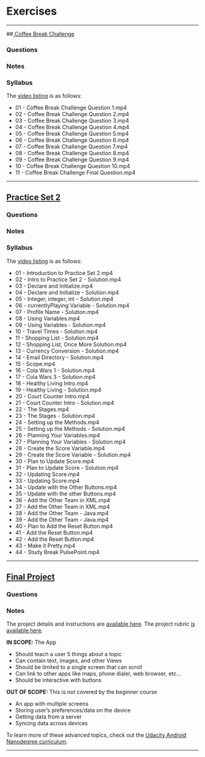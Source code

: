 # Exercises




---


##[ Coffee Break Challenge](https://www.udacity.com/course/viewer#!/c-ud837/l-4360018544)

### Questions

### Notes

### Syllabus

The [video listing](https://www.udacity.com/course/progress#!/c-ud837) is as follows:
* 01 - Coffee Break Challenge Question 1.mp4
* 02 - Coffee Break Challenge Question 2.mp4
* 03 - Coffee Break Challenge Question 3.mp4
* 04 - Coffee Break Challenge Question 4.mp4
* 05 - Coffee Break Challenge Question 5.mp4
* 06 - Coffee Break Challenge Question 6.mp4
* 07 - Coffee Break Challenge Question 7.mp4
* 08 - Coffee Break Challenge Question 8.mp4
* 09 - Coffee Break Challenge Question 9.mp4
* 10 - Coffee Break Challenge Question 10.mp4
* 11 - Coffee Break Challenge Final Question.mp4
---


## [Practice Set 2](https://www.udacity.com/course/viewer#!/c-ud837/l-4036438656)

### Questions

### Notes

### Syllabus

The [video listing](https://www.udacity.com/course/progress#!/c-ud837) is as follows:

* 01 - Introduction to Practice Set 2.mp4
* 02 - Intro to Practice Set 2 - Solution.mp4
* 03 - Declare and Initialize.mp4
* 04 - Declare and Initialize - Solution.mp4
* 05 - Integer, integer, int - Solution.mp4
* 06 - currentlyPlaying Variable - Solution.mp4
* 07 - Profile Name - Solution.mp4
* 08 - Using Variables.mp4
* 09 - Using Variables - Solution.mp4
* 10 - Travel Times - Solution.mp4
* 11 - Shopping List - Solution.mp4
* 12 - Shopping List, Once More Solution.mp4
* 13 - Currency Conversion - Solution.mp4
* 14 - Email Directory - Solution.mp4
* 15 - Scope.mp4
* 16 - Cola Wars 1 - Solution.mp4
* 17 - Cola Wars 3 - Solution.mp4
* 18 - Healthy Living Intro.mp4
* 19 - Healthy Living - Solution.mp4
* 20 - Court Counter Intro.mp4
* 21 - Court Counter Intro - Solution.mp4
* 22 - The Stages.mp4
* 23 - The Stages - Solution.mp4
* 24 - Setting up the Methods.mp4
* 25 - Setting up the Methods - Solution.mp4
* 26 - Planning Your Variables.mp4
* 27 - Planning Your Variables - Solution.mp4
* 28 - Create the Score Variable.mp4
* 29 - Create the Score Variable - Solution.mp4
* 30 - Plan to Update Score.mp4
* 31 - Plan to Update Score - Solution.mp4
* 32 - Updating Score.mp4
* 33 - Updating Score.mp4
* 34 - Update with the Other Buttons.mp4
* 35 - Update with the other Buttons.mp4
* 36 - Add the Other Team in XML.mp4
* 37 - Add the Other Team in XML.mp4
* 38 - Add the Other Team - Java.mp4
* 39 - Add the Other Team - Java.mp4
* 40 - Plan to Add the Reset Button.mp4
* 41 - Add the Reset Button.mp4
* 42 - Add the Reset Button.mp4
* 43 - Make it Pretty.mp4
* 44 - Study Break PulsePoint.mp4

---


## [Final Project](https://www.udacity.com/course/viewer#!/c-ud837/l-4040108662)

### Questions

### Notes

The project details and instructions are [available here](https://www.udacity.com/course/viewer#!/c-ud837/l-4040108662). The project rubric [is available here](https://docs.google.com/document/d/1zJdkW0pFZO201KlR7JTnNBCeG3afjHRMtffCOgzqLZg/pub).

**IN SCOPE:** The App
* Should teach a user 5 things about a topic
* Can contain text, images, and other Views
* Should be limited to a single screen that can scroll
* Can link to other apps like maps, phone dialer, web browser, etc...
* Should be interactive with buttons

**OUT OF SCOPE:** This is not covered by the beginner course
* An app with multiple screens
* Storing user’s preferences/data on the device
* Getting data from a server
* Syncing data across devices

To learn more of these advanced topics, check out the [Udacity Android Nanodegree curriculum](https://www.udacity.com/course/android-developer-nanodegree--nd801).





---


